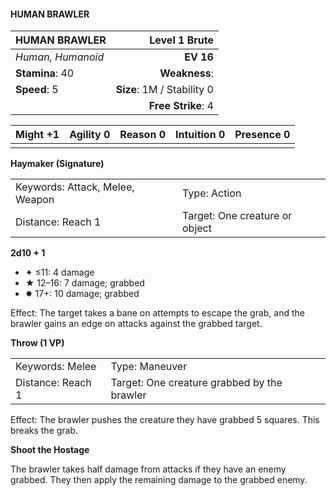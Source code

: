 #### HUMAN BRAWLER

| HUMAN BRAWLER     |          **Level 1 Brute** |
| :---------------- | -------------------------: |
| *Human, Humanoid* |                  **EV 16** |
| **Stamina**: 40   |              **Weakness**: |
| **Speed**: 5      | **Size**: 1M / Stability 0 |
|                   |         **Free Strike**: 4 |

| **Might** +1 | **Agility** 0 | **Reason** 0 | **Intuition** 0 | **Presence** 0 |
| ------------ | ------------- | ------------ | --------------- | -------------- |
|              |               |              |                 |                |

**Haymaker (Signature)**

|                                 |                                |
| :------------------------------ | :----------------------------- |
| Keywords: Attack, Melee, Weapon | Type: Action                   |
| Distance: Reach 1               | Target: One creature or object |

**2d10 + 1**

- ✦ ≤11: 4 damage
- ★ 12–16: 7 damage; grabbed
- ✸ 17+: 10 damage; grabbed

Effect: The target takes a bane on attempts to escape the grab, and the brawler gains an edge on attacks against the grabbed target.

**Throw (1 VP)**

|                   |                                             |
| :---------------- | :------------------------------------------ |
| Keywords: Melee   | Type: Maneuver                              |
| Distance: Reach 1 | Target: One creature grabbed by the brawler |

Effect: The brawler pushes the creature they have grabbed 5 squares. This breaks the grab.

**Shoot the Hostage**

The brawler takes half damage from attacks if they have an enemy grabbed. They then apply the remaining damage to the grabbed enemy.
